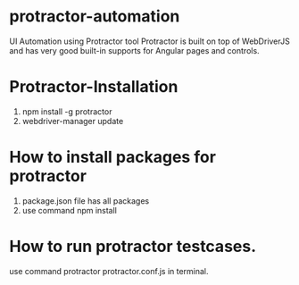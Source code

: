 # protractor-automation
UI Automation using Protractor tool
Protractor is built on top of WebDriverJS and has very good built-in supports for Angular pages and controls.

# Protractor-Installation
1. npm install -g protractor 
2. webdriver-manager update

# How to install packages for protractor
1. package.json file has all packages
2. use command npm install 

# How to run protractor testcases.
use command protractor protractor.conf.js in terminal.

